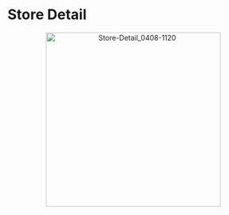 # Store Detail

<p align="center"><img width="350" alt="Store-Detail_0408-1120" src="https://user-images.githubusercontent.com/43804152/78737423-6aa70580-798a-11ea-9b38-a6a616b71c57.png">
</p>

